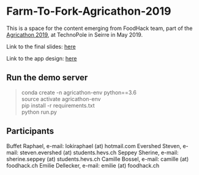 # Farm-To-Fork-Agricathon-2019


This is a space for the content emerging from FoodHack team, part of the [Agricathon 2019](https://hack.opendata.ch/event/27), at TechnoPole in Seirre in May 2019.

Link to the final slides: [here](https://docs.google.com/presentation/d/1jy001RMuVddW2khGU_HXErt4MnYdhyu0_jEtcw3d69s/edit?usp=sharing)

Link to the app design: [here](https://drive.google.com/file/d/1IJMP3JzthkmRPF6G8Zu9rlK76e4ymEPk/view?usp=sharing)

## Run the demo server

> conda create -n agricathon-env python==3.6 <br/>
> source activate agricathon-env <br/>
> pip install -r requirements.txt <br/>
> python run.py <br/>

## Participants

Buffet Raphael, e-mail: lokiraphael (at) hotmail.com
Evershed Steven, e-mail: steven.evershed (at) students.hevs.ch
Seppey Sherine, e-mail: sherine.seppey (at) students.hevs.ch
Camille Bossel, e-mail: camille (at) foodhack.ch
Emilie Dellecker, e-mail: emilie (at) foodhack.ch
